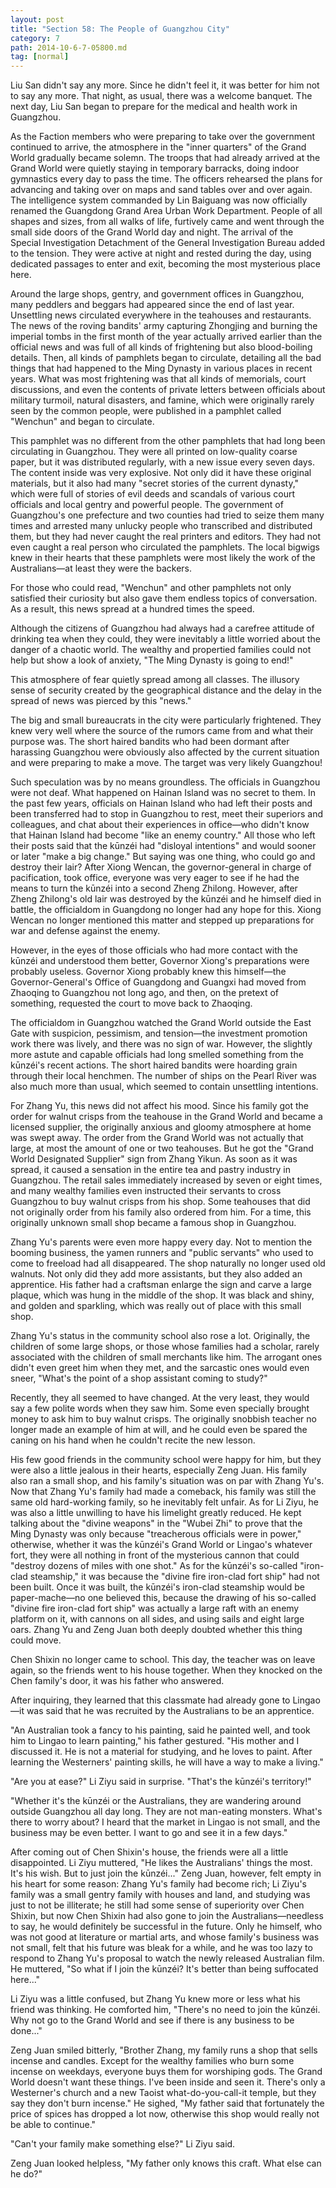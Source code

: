 ```yaml
---
layout: post
title: "Section 58: The People of Guangzhou City"
category: 7
path: 2014-10-6-7-05800.md
tag: [normal]
---
```


Liu San didn't say any more. Since he didn't feel it, it was better for him not to say any more. That night, as usual, there was a welcome banquet. The next day, Liu San began to prepare for the medical and health work in Guangzhou.

As the Faction members who were preparing to take over the government continued to arrive, the atmosphere in the "inner quarters" of the Grand World gradually became solemn. The troops that had already arrived at the Grand World were quietly staying in temporary barracks, doing indoor gymnastics every day to pass the time. The officers rehearsed the plans for advancing and taking over on maps and sand tables over and over again. The intelligence system commanded by Lin Baiguang was now officially renamed the Guangdong Grand Area Urban Work Department. People of all shapes and sizes, from all walks of life, furtively came and went through the small side doors of the Grand World day and night. The arrival of the Special Investigation Detachment of the General Investigation Bureau added to the tension. They were active at night and rested during the day, using dedicated passages to enter and exit, becoming the most mysterious place here.

Around the large shops, gentry, and government offices in Guangzhou, many peddlers and beggars had appeared since the end of last year. Unsettling news circulated everywhere in the teahouses and restaurants. The news of the roving bandits' army capturing Zhongjing and burning the imperial tombs in the first month of the year actually arrived earlier than the official news and was full of all kinds of frightening but also blood-boiling details. Then, all kinds of pamphlets began to circulate, detailing all the bad things that had happened to the Ming Dynasty in various places in recent years. What was most frightening was that all kinds of memorials, court discussions, and even the contents of private letters between officials about military turmoil, natural disasters, and famine, which were originally rarely seen by the common people, were published in a pamphlet called "Wenchun" and began to circulate.

This pamphlet was no different from the other pamphlets that had long been circulating in Guangzhou. They were all printed on low-quality coarse paper, but it was distributed regularly, with a new issue every seven days. The content inside was very explosive. Not only did it have these original materials, but it also had many "secret stories of the current dynasty," which were full of stories of evil deeds and scandals of various court officials and local gentry and powerful people. The government of Guangzhou's one prefecture and two counties had tried to seize them many times and arrested many unlucky people who transcribed and distributed them, but they had never caught the real printers and editors. They had not even caught a real person who circulated the pamphlets. The local bigwigs knew in their hearts that these pamphlets were most likely the work of the Australians—at least they were the backers.

For those who could read, "Wenchun" and other pamphlets not only satisfied their curiosity but also gave them endless topics of conversation. As a result, this news spread at a hundred times the speed.

Although the citizens of Guangzhou had always had a carefree attitude of drinking tea when they could, they were inevitably a little worried about the danger of a chaotic world. The wealthy and propertied families could not help but show a look of anxiety, "The Ming Dynasty is going to end!"

This atmosphere of fear quietly spread among all classes. The illusory sense of security created by the geographical distance and the delay in the spread of news was pierced by this "news."

The big and small bureaucrats in the city were particularly frightened. They knew very well where the source of the rumors came from and what their purpose was. The short haired bandits who had been dormant after harassing Guangzhou were obviously also affected by the current situation and were preparing to make a move. The target was very likely Guangzhou!

Such speculation was by no means groundless. The officials in Guangzhou were not deaf. What happened on Hainan Island was no secret to them. In the past few years, officials on Hainan Island who had left their posts and been transferred had to stop in Guangzhou to rest, meet their superiors and colleagues, and chat about their experiences in office—who didn't know that Hainan Island had become "like an enemy country." All those who left their posts said that the kūnzéi had "disloyal intentions" and would sooner or later "make a big change." But saying was one thing, who could go and destroy their lair? After Xiong Wencan, the governor-general in charge of pacification, took office, everyone was very eager to see if he had the means to turn the kūnzéi into a second Zheng Zhilong. However, after Zheng Zhilong's old lair was destroyed by the kūnzéi and he himself died in battle, the officialdom in Guangdong no longer had any hope for this. Xiong Wencan no longer mentioned this matter and stepped up preparations for war and defense against the enemy.

However, in the eyes of those officials who had more contact with the kūnzéi and understood them better, Governor Xiong's preparations were probably useless. Governor Xiong probably knew this himself—the Governor-General's Office of Guangdong and Guangxi had moved from Zhaoqing to Guangzhou not long ago, and then, on the pretext of something, requested the court to move back to Zhaoqing.

The officialdom in Guangzhou watched the Grand World outside the East Gate with suspicion, pessimism, and tension—the investment promotion work there was lively, and there was no sign of war. However, the slightly more astute and capable officials had long smelled something from the kūnzéi's recent actions. The short haired bandits were hoarding grain through their local henchmen. The number of ships on the Pearl River was also much more than usual, which seemed to contain unsettling intentions.

For Zhang Yu, this news did not affect his mood. Since his family got the order for walnut crisps from the teahouse in the Grand World and became a licensed supplier, the originally anxious and gloomy atmosphere at home was swept away. The order from the Grand World was not actually that large, at most the amount of one or two teahouses. But he got the "Grand World Designated Supplier" sign from Zhang Yikun. As soon as it was spread, it caused a sensation in the entire tea and pastry industry in Guangzhou. The retail sales immediately increased by seven or eight times, and many wealthy families even instructed their servants to cross Guangzhou to buy walnut crisps from his shop. Some teahouses that did not originally order from his family also ordered from him. For a time, this originally unknown small shop became a famous shop in Guangzhou.

Zhang Yu's parents were even more happy every day. Not to mention the booming business, the yamen runners and "public servants" who used to come to freeload had all disappeared. The shop naturally no longer used old walnuts. Not only did they add more assistants, but they also added an apprentice. His father had a craftsman enlarge the sign and carve a large plaque, which was hung in the middle of the shop. It was black and shiny, and golden and sparkling, which was really out of place with this small shop.

Zhang Yu's status in the community school also rose a lot. Originally, the children of some large shops, or those whose families had a scholar, rarely associated with the children of small merchants like him. The arrogant ones didn't even greet him when they met, and the sarcastic ones would even sneer, "What's the point of a shop assistant coming to study?"

Recently, they all seemed to have changed. At the very least, they would say a few polite words when they saw him. Some even specially brought money to ask him to buy walnut crisps. The originally snobbish teacher no longer made an example of him at will, and he could even be spared the caning on his hand when he couldn't recite the new lesson.

His few good friends in the community school were happy for him, but they were also a little jealous in their hearts, especially Zeng Juan. His family also ran a small shop, and his family's situation was on par with Zhang Yu's. Now that Zhang Yu's family had made a comeback, his family was still the same old hard-working family, so he inevitably felt unfair. As for Li Ziyu, he was also a little unwilling to have his limelight greatly reduced. He kept talking about the "divine weapons" in the "Wubei Zhi" to prove that the Ming Dynasty was only because "treacherous officials were in power," otherwise, whether it was the kūnzéi's Grand World or Lingao's whatever fort, they were all nothing in front of the mysterious cannon that could "destroy dozens of miles with one shot." As for the kūnzéi's so-called "iron-clad steamship," it was because the "divine fire iron-clad fort ship" had not been built. Once it was built, the kūnzéi's iron-clad steamship would be paper-mache—no one believed this, because the drawing of his so-called "divine fire iron-clad fort ship" was actually a large raft with an enemy platform on it, with cannons on all sides, and using sails and eight large oars. Zhang Yu and Zeng Juan both deeply doubted whether this thing could move.

Chen Shixin no longer came to school. This day, the teacher was on leave again, so the friends went to his house together. When they knocked on the Chen family's door, it was his father who answered.

After inquiring, they learned that this classmate had already gone to Lingao—it was said that he was recruited by the Australians to be an apprentice.

"An Australian took a fancy to his painting, said he painted well, and took him to Lingao to learn painting," his father gestured. "His mother and I discussed it. He is not a material for studying, and he loves to paint. After learning the Westerners' painting skills, he will have a way to make a living."

"Are you at ease?" Li Ziyu said in surprise. "That's the kūnzéi's territory!"

"Whether it's the kūnzéi or the Australians, they are wandering around outside Guangzhou all day long. They are not man-eating monsters. What's there to worry about? I heard that the market in Lingao is not small, and the business may be even better. I want to go and see it in a few days."

After coming out of Chen Shixin's house, the friends were all a little disappointed. Li Ziyu muttered, "He likes the Australians' things the most. It's his wish. But to just join the kūnzéi..." Zeng Juan, however, felt empty in his heart for some reason: Zhang Yu's family had become rich; Li Ziyu's family was a small gentry family with houses and land, and studying was just to not be illiterate; he still had some sense of superiority over Chen Shixin, but now Chen Shixin had also gone to join the Australians—needless to say, he would definitely be successful in the future. Only he himself, who was not good at literature or martial arts, and whose family's business was not small, felt that his future was bleak for a while, and he was too lazy to respond to Zhang Yu's proposal to watch the newly released Australian film. He muttered, "So what if I join the kūnzéi? It's better than being suffocated here..."

Li Ziyu was a little confused, but Zhang Yu knew more or less what his friend was thinking. He comforted him, "There's no need to join the kūnzéi. Why not go to the Grand World and see if there is any business to be done..."

Zeng Juan smiled bitterly, "Brother Zhang, my family runs a shop that sells incense and candles. Except for the wealthy families who burn some incense on weekdays, everyone buys them for worshiping gods. The Grand World doesn't want these things. I've been inside and seen it. There's only a Westerner's church and a new Taoist what-do-you-call-it temple, but they say they don't burn incense." He sighed, "My father said that fortunately the price of spices has dropped a lot now, otherwise this shop would really not be able to continue."

"Can't your family make something else?" Li Ziyu said.

Zeng Juan looked helpless, "My father only knows this craft. What else can he do?"